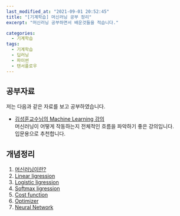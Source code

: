 ```yaml
---
last_modified_at: "2021-09-01 20:52:45"
title: "[기계학습] 머신러닝 공부 정리"
excerpt: "머신러닝 공부하면서 배운것들을 적습니다."

categories:
  - 기계학습
tags:
  - 기계학습
  - 딥러닝
  - 파이썬
  - 텐서플로우
---
```


## 공부자료

저는 다음과 같은 자료를 보고 공부하였습니다.

- [김성훈교수님의 Machine Learning 강의](http://hunkim.github.io/ml/)  
  머신러닝이 어떻게 작동하는지 전체적인 흐름을 파악하기 좋은 강의입니다.  
  입문용으로 추천합니다.

## 개념정리

1. [머신러닝이란?](https://chb09876.github.io/기계학습/머신러닝이란/)
1. [Linear ligression](https://chb09876.github.io/기계학습/Linear_regression/)
1. [Logistic ligression](https://chb09876.github.io/기계학습/Logistic_ligression/)
1. [Softmax ligression](https://chb09876.github.io/기계학습/Softmax_ligression/)
1. [Cost function]()
1. [Optimizer]()
1. [Neural Network]()
